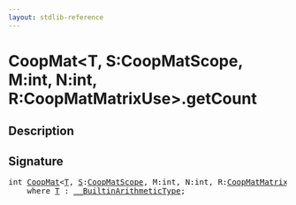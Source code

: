 ```yaml
---
layout: stdlib-reference
---
```


# CoopMat\<T, S:CoopMatScope, M:int, N:int, R:CoopMatMatrixUse\>\.getCount

## Description





## Signature 

<pre>
<span class="code_keyword">int</span> <a href="../index.html" class="code_type">CoopMat</a>&lt;<a href="../index.html#typeparam-T" class="code_type">T</a>, <a href="../index.html#decl-S" class="code_var">S</a>:<a href="../../coopmatscope-047/index.html" class="code_type">CoopMatScope</a>, M:<span class="code_keyword">int</span>, N:<span class="code_keyword">int</span>, R:<a href="../../coopmatmatrixuse-047d/index.html" class="code_type">CoopMatMatrixUse</a>&gt;.<a href=".html">getCount</a>()
    <span class='code_keyword'>where</span> <a href="../index.html#typeparam-T" class="code_type">T</a> : <a href="../../../interfaces/0_builtinarithmetictype-029j/index.html" class="code_type">__BuiltinArithmeticType</a>;

</pre>

